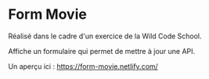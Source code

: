 # Form Movie

Réalisé dans le cadre d'un exercice de la Wild Code School. 

Affiche un formulaire qui permet de mettre à jour une API. 

Un aperçu ici : https://form-movie.netlify.com/
